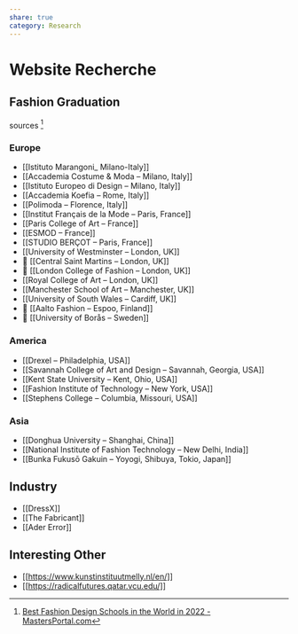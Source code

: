 ```yaml
---
share: true
category: Research
---
```


# Website Recherche

## Fashion Graduation
sources [^1]

[^1]: [Best Fashion Design Schools in the World in 2022 - MastersPortal.com](https://www.mastersportal.com/articles/2780/best-fashion-design-schools-in-the-world-in-2022.html)

### Europe
- [[Istituto Marangoni_ Milano-Italy]]
- [[Accademia Costume & Moda – Milano, Italy]]
- [[Istituto Europeo di Design – Milano, Italy]]
- [[Accademia Koefia – Rome, Italy]]
- [[Polimoda – Florence, Italy]]
- [[Institut Français de la Mode – Paris, France]]
- [[Paris College of Art – France]]
- [[ESMOD – France]]
- [[STUDIO BERÇOT – Paris, France]]
- [[University of Westminster – London, UK]]
- 🔎 [[Central Saint Martins – London, UK]]
- 🔎 [[London College of Fashion – London, UK]]
- [[Royal College of Art – London, UK]]
- [[Manchester School of Art – Manchester, UK]]
- [[University of South Wales – Cardiff, UK]]
- 🔎 [[Aalto Fashion – Espoo, Finland]]
- 🔎 [[University of Borås – Sweden]]

### America
- [[Drexel – Philadelphia, USA]]
- [[Savannah College of Art and Design – Savannah, Georgia, USA]]
- [[Kent State University – Kent, Ohio, USA]]
- [[Fashion Institute of Technology – New York, USA]]
- [[Stephens College  – Columbia, Missouri, USA]]

### Asia
- [[Donghua University – Shanghai, China]]
- [[National Institute of Fashion Technology – New Delhi, India]]
- [[Bunka Fukusō Gakuin – Yoyogi, Shibuya, Tokio, Japan]]

## Industry
- [[DressX]]
- [[The Fabricant]]
- [[Ader Error]]

## Interesting Other
- [[https://www.kunstinstituutmelly.nl/en/]]
- [[https://radicalfutures.qatar.vcu.edu/]]
